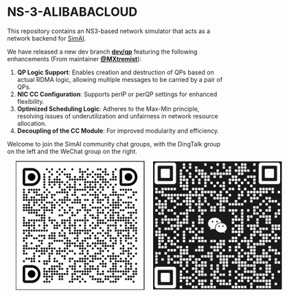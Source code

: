 # NS-3-ALIBABACLOUD

This repository contains an NS3-based network simulator that acts as a network backend for [SimAI](https://github.com/aliyun/SimAI).

We have released a new dev branch [**dev/qp**](https://github.com/aliyun/ns-3-alibabacloud/tree/dev/qp) featuring the following enhancements (From maintainer [**@MXtremist**](https://github.com/MXtremist)):
1. **QP Logic Support**: Enables creation and destruction of QPs based on actual RDMA logic, allowing multiple messages to be carried by a pair of QPs.
2. **NIC CC Configuration**: Supports perIP or perQP settings for enhanced flexibility.
3. **Optimized Scheduling Logic**: Adheres to the Max-Min principle, resolving issues of underutilization and unfairness in network resource allocation.
4. **Decoupling of the CC Module**: For improved modularity and efficiency.

Welcome to join the SimAI community chat groups, with the DingTalk group on the left and the WeChat group on the right.

<div style="display: flex; justify-content: flex-start; align-items: center; gap: 20px; margin-left: 20px;">
    <img src="./docs/images/simai_dingtalk.jpg" alt="SimAI DingTalk" style="width: 300px; height: auto;">
    <img src="./docs/images/simai_wechat.jpg" alt="SimAI WeChat" style="width: 300px; height: auto;">
</div>

<br/>